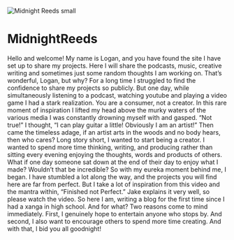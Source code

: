 ![Midnight Reeds small](https://user-images.githubusercontent.com/88132653/129440598-4c812493-7f94-4759-9925-63dd7351c819.png)

# MidnightReeds
Hello and welcome!
My name is Logan, and you have found the site I have set up to share my projects. Here I will share the podcasts, music, creative writing and sometimes just some random thoughts I am working on.
That’s wonderful, Logan, but why?
For a long time I struggled to find the confidence to share my projects so publicly. But one day, while simultaneously listening to a podcast, watching youtube and playing a video game I had a stark realization. 
You are a consumer, not a creator.
In this rare moment of inspiration I lifted my head above the murky waters of the various media I was constantly drowning myself with and gasped. “Not true!” I thought, “I can play guitar a little! Obviously I am an artist!” Then came the timeless adage, if an artist arts in the woods and no body hears, then who cares?
Long story short, I wanted to start being a creator. I wanted to spend more time thinking, writing, and producing rather than sitting every evening enjoying the thoughts, words and products of others. What if one day someone sat down at the end of their day to enjoy what I made? Wouldn’t that be incredible?
So with my eureka moment behind me, I began. I have stumbled a lot along the way, and the projects you will find here are far from perfect. But I take a lot of inspiration from this video and the mantra within, “Finished not Perfect.” Jake explains it very well, so please watch the video.
So here I am, writing a blog for the first time since I had a xanga in high school. And for what? Two reasons come to mind immediately. First, I genuinely hope to entertain anyone who stops by. And second, I also want to encourage others to spend more time creating.
And with that, I bid you all goodnight!
